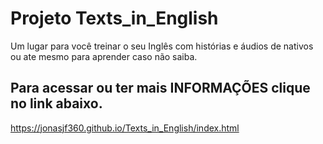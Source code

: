 # Projeto Texts_in_English
Um lugar para você treinar o seu Inglês com histórias e áudios de nativos ou ate mesmo para aprender caso não saiba.

## Para acessar ou ter mais INFORMAÇÕES clique no link abaixo.

https://jonasjf360.github.io/Texts_in_English/index.html
